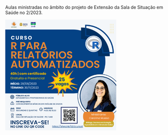 Aulas ministradas no âmbito do projeto de Extensão da Sala de Situação em Saúde no 2/2023. 

<img src="https://github.com/cmusso86/cmusso86.github.io/blob/64a5b3f31e9772e69b80916f671c136ff223f028/R_tras_pra_Frente_SDS/curso_r_1.png"  width="70%"/> 


